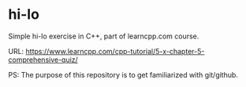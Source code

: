 # hi-lo
Simple hi-lo exercise in C++, part of learncpp.com course. 

URL: https://www.learncpp.com/cpp-tutorial/5-x-chapter-5-comprehensive-quiz/

PS: The purpose of this repository is to get familiarized with git/github.
